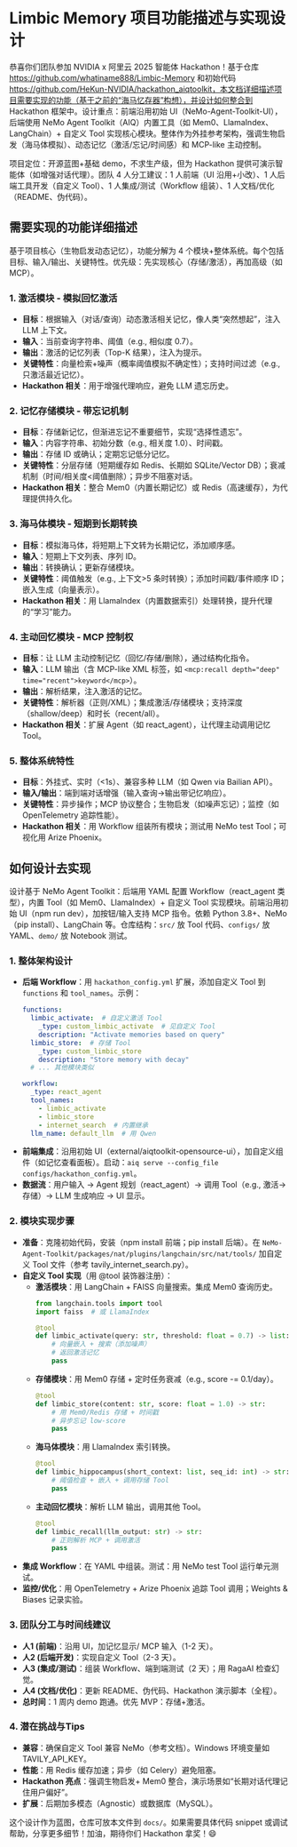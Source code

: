 

# Limbic Memory 项目功能描述与实现设计

恭喜你们团队参加 NVIDIA x 阿里云 2025 智能体 Hackathon！基于仓库 https://github.com/whatiname888/Limbic-Memory 和初始代码 https://github.com/HeKun-NVIDIA/hackathon_aiqtoolkit，本文档详细描述项目需要实现的功能（基于之前的“海马忆存器”构想），并设计如何整合到 Hackathon 框架中。设计重点：前端沿用初始 UI（NeMo-Agent-Toolkit-UI），后端使用 NeMo Agent Toolkit（AIQ）内置工具（如 Mem0、LlamaIndex、LangChain）+ 自定义 Tool 实现核心模块。整体作为外挂参考架构，强调生物启发（海马体模拟）、动态记忆（激活/忘记/时间感）和 MCP-like 主动控制。

项目定位：开源蓝图+基础 demo，不求生产级，但为 Hackathon 提供可演示智能体（如增强对话代理）。团队 4 人分工建议：1 人前端（UI 沿用+小改）、1 人后端工具开发（自定义 Tool）、1 人集成/测试（Workflow 组装）、1 人文档/优化（README、伪代码）。

## 需要实现的功能详细描述
基于项目核心（生物启发动态记忆），功能分解为 4 个模块+整体系统。每个包括目标、输入/输出、关键特性。优先级：先实现核心（存储/激活），再加高级（如 MCP）。

### 1. **激活模块** - 模拟回忆激活
   - **目标**：根据输入（对话/查询）动态激活相关记忆，像人类“突然想起”，注入 LLM 上下文。
   - **输入**：当前查询字符串、阈值（e.g., 相似度 0.7）。
   - **输出**：激活的记忆列表（Top-K 结果），注入为提示。
   - **关键特性**：向量检索+噪声（概率阈值模拟不确定性）；支持时间过滤（e.g., 只激活最近记忆）。
   - **Hackathon 相关**：用于增强代理响应，避免 LLM 遗忘历史。

### 2. **记忆存储模块** - 带忘记机制
   - **目标**：存储新记忆，但渐进忘记不重要细节，实现“选择性遗忘”。
   - **输入**：内容字符串、初始分数（e.g., 相关度 1.0）、时间戳。
   - **输出**：存储 ID 或确认；定期忘记低分记忆。
   - **关键特性**：分层存储（短期缓存如 Redis、长期如 SQLite/Vector DB）；衰减机制（时间/相关度<阈值删除）；异步不阻塞对话。
   - **Hackathon 相关**：整合 Mem0（内置长期记忆）或 Redis（高速缓存），为代理提供持久化。

### 3. **海马体模块** - 短期到长期转换
   - **目标**：模拟海马体，将短期上下文转为长期记忆，添加顺序感。
   - **输入**：短期上下文列表、序列 ID。
   - **输出**：转换确认；更新存储模块。
   - **关键特性**：阈值触发（e.g., 上下文>5 条时转换）；添加时间戳/事件顺序 ID；嵌入生成（向量表示）。
   - **Hackathon 相关**：用 LlamaIndex（内置数据索引）处理转换，提升代理的“学习”能力。

### 4. **主动回忆模块** - MCP 控制权
   - **目标**：让 LLM 主动控制记忆（回忆/存储/删除），通过结构化指令。
   - **输入**：LLM 输出（含 MCP-like XML 标签，如 `<mcp:recall depth="deep" time="recent">keyword</mcp>`）。
   - **输出**：解析结果，注入激活的记忆。
   - **关键特性**：解析器（正则/XML）；集成激活/存储模块；支持深度（shallow/deep）和时长（recent/all）。
   - **Hackathon 相关**：扩展 Agent（如 react_agent），让代理主动调用记忆 Tool。

### 5. **整体系统特性**
   - **目标**：外挂式、实时（<1s）、兼容多种 LLM（如 Qwen via Bailian API）。
   - **输入/输出**：端到端对话增强（输入查询→输出带记忆响应）。
   - **关键特性**：异步操作；MCP 协议整合；生物启发（如噪声忘记）；监控（如 OpenTelemetry 追踪性能）。
   - **Hackathon 相关**：用 Workflow 组装所有模块；测试用 NeMo test Tool；可视化用 Arize Phoenix。

## 如何设计去实现
设计基于 NeMo Agent Toolkit：后端用 YAML 配置 Workflow（react_agent 类型），内置 Tool（如 Mem0、LlamaIndex）+ 自定义 Tool 实现模块。前端沿用初始 UI（npm run dev），加按钮/输入支持 MCP 指令。依赖 Python 3.8+、NeMo（pip install）、LangChain 等。仓库结构：`src/` 放 Tool 代码、`configs/` 放 YAML、`demo/` 放 Notebook 测试。

### 1. **整体架构设计**
   - **后端 Workflow**：用 `hackathon_config.yml` 扩展，添加自定义 Tool 到 `functions` 和 `tool_names`。示例：
     ```yaml
     functions:
       limbic_activate:  # 自定义激活 Tool
         _type: custom_limbic_activate  # 见自定义 Tool
         description: "Activate memories based on query"
       limbic_store:  # 存储 Tool
         _type: custom_limbic_store
         description: "Store memory with decay"
       # ... 其他模块类似
     
     workflow:
       _type: react_agent
       tool_names:
         - limbic_activate
         - limbic_store
         - internet_search  # 内置继承
       llm_name: default_llm  # 用 Qwen
     ```
   - **前端集成**：沿用初始 UI（external/aiqtoolkit-opensource-ui），加自定义组件（如记忆查看面板）。启动：`aiq serve --config_file configs/hackathon_config.yml`。
   - **数据流**：用户输入 → Agent 规划（react_agent）→ 调用 Tool（e.g., 激活→存储）→ LLM 生成响应 → UI 显示。

### 2. **模块实现步骤**
   - **准备**：克隆初始代码，安装（npm install 前端；pip install 后端）。在 `NeMo-Agent-Toolkit/packages/nat/plugins/langchain/src/nat/tools/` 加自定义 Tool 文件（参考 tavily_internet_search.py）。
   - **自定义 Tool 实现**（用 @tool 装饰器注册）：
     - **激活模块**：用 LangChain + FAISS 向量搜索。集成 Mem0 查询历史。
       ```python
       from langchain.tools import tool
       import faiss  # 或 LlamaIndex
       
       @tool
       def limbic_activate(query: str, threshold: float = 0.7) -> list:
           # 向量嵌入 + 搜索（添加噪声）
           # 返回激活记忆
           pass
       ```
     - **存储模块**：用 Mem0 存储 + 定时任务衰减（e.g., score -= 0.1/day）。
       ```python
       @tool
       def limbic_store(content: str, score: float = 1.0) -> str:
           # 用 Mem0/Redis 存储 + 时间戳
           # 异步忘记 low-score
           pass
       ```
     - **海马体模块**：用 LlamaIndex 索引转换。
       ```python
       @tool
       def limbic_hippocampus(short_context: list, seq_id: int) -> str:
           # 阈值检查 + 嵌入 + 调用存储 Tool
           pass
       ```
     - **主动回忆模块**：解析 LLM 输出，调用其他 Tool。
       ```python
       @tool
       def limbic_recall(llm_output: str) -> str:
           # 正则解析 MCP + 调用激活
           pass
       ```
   - **集成 Workflow**：在 YAML 中组装。测试：用 NeMo test Tool 运行单元测试。
   - **监控/优化**：用 OpenTelemetry + Arize Phoenix 追踪 Tool 调用；Weights & Biases 记录实验。

### 3. **团队分工与时间线建议**
   - **人1 (前端)**：沿用 UI，加记忆显示/ MCP 输入（1-2 天）。
   - **人2 (后端开发)**：实现自定义 Tool（2-3 天）。
   - **人3 (集成/测试)**：组装 Workflow、端到端测试（2 天）；用 RagaAI 检查幻觉。
   - **人4 (文档/优化)**：更新 README、伪代码、Hackathon 演示脚本（全程）。
   - **总时间**：1 周内 demo 跑通。优先 MVP：存储+激活。

### 4. **潜在挑战与Tips**
   - **兼容**：确保自定义 Tool 兼容 NeMo（参考文档）。Windows 环境变量如 TAVILY_API_KEY。
   - **性能**：用 Redis 缓存加速；异步（如 Celery）避免阻塞。
   - **Hackathon 亮点**：强调生物启发+ Mem0 整合，演示场景如“长期对话代理记住用户偏好”。
   - **扩展**：后期加多模态（Agnostic）或数据库（MySQL）。

这个设计作为蓝图，仓库可放本文件到 `docs/`。如果需要具体代码 snippet 或调试帮助，分享更多细节！加油，期待你们 Hackathon 拿奖！😄

